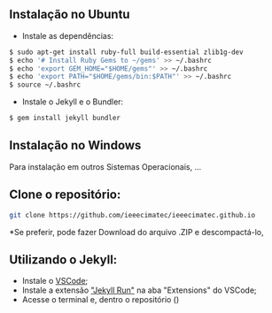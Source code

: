 ## Instalação no Ubuntu
- Instale as dependências:
```bash
$ sudo apt-get install ruby-full build-essential zlib1g-dev
$ echo '# Install Ruby Gems to ~/gems' >> ~/.bashrc
$ echo 'export GEM_HOME="$HOME/gems"' >> ~/.bashrc
$ echo 'export PATH="$HOME/gems/bin:$PATH"' >> ~/.bashrc
$ source ~/.bashrc
```
- Instale o Jekyll e o Bundler:
```bash
$ gem install jekyll bundler
```


## Instalação no Windows



Para instalação em outros Sistemas Operacionais, ...

## Clone o repositório:
```bash 
git clone https://github.com/ieeecimatec/ieeecimatec.github.io
```
*Se preferir, pode fazer Download do arquivo .ZIP e descompactá-lo, 

## Utilizando o Jekyll:
- Instale o [VSCode](https://code.visualstudio.com/);
- Instale a extensão ["Jekyll Run"](https://marketplace.visualstudio.com/items?itemName=Dedsec727.jekyll-run) na aba "Extensions" do VSCode;
- Acesse o terminal e, dentro o repositório ()
